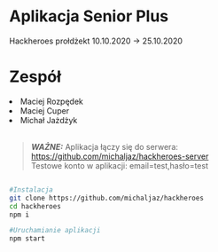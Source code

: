 # Aplikacja Senior Plus
Hackheroes prołdżekt
10.10.2020 -> 25.10.2020

# Zespół
<li>
	Maciej Rozpędek
</li>
<li>
	Maciej Cuper
</li>
<li>
	Michał Jażdżyk
</li>
<br>

> **_WAŻNE:_**  Aplikacja łączy się do serwera: <a href="https://github.com/michaljaz/hackheroes-server"> https://github.com/michaljaz/hackheroes-server </a>
><br>
>Testowe konto w aplikacji: email=test,hasło=test


```bash

#Instalacja
git clone https://github.com/michaljaz/hackheroes
cd hackheroes
npm i

#Uruchamianie aplikacji
npm start

```
